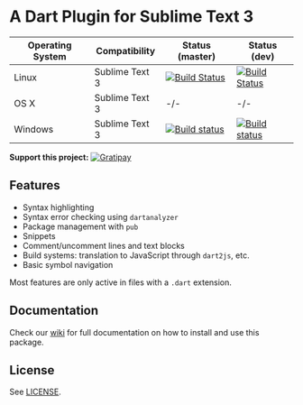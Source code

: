 # A Dart Plugin for Sublime Text 3

Operating System   | Compatibility | Status (master) | Status (dev)
------------------ | ------------- | --------------- | ------------
Linux | Sublime Text 3 | [![Build Status](https://travis-ci.org/guillermooo/dart-sublime-bundle.svg?branch=master)](https://travis-ci.org/dart-lang/dart-sublime-bundle) | [![Build Status](https://travis-ci.org/guillermooo/dart-sublime-bundle.svg?branch=dev)](https://travis-ci.org/dart-lang/dart-sublime-bundle)
OS X | Sublime Text 3 | -/- | -/-
Windows | Sublime Text 3 | [![Build status](https://ci.appveyor.com/api/projects/status/a54udvh1c2c2xah1/branch/master?svg=true)](https://ci.appveyor.com/project/guillermooo/dart-sublime-bundle/branch/master) | [![Build status](https://ci.appveyor.com/api/projects/status/a54udvh1c2c2xah1/branch/dev?svg=true)](https://ci.appveyor.com/project/guillermooo/dart-sublime-bundle/branch/dev)

**Support this project:** [![Gratipay](http://img.shields.io/gratipay/guillermooo.svg)](https://gratipay.com/guillermooo/)


## Features

* Syntax highlighting
* Syntax error checking using `dartanalyzer`
* Package management with `pub`
* Snippets
* Comment/uncomment lines and text blocks
* Build systems: translation to JavaScript through `dart2js`, etc.
* Basic symbol navigation

Most features are only active in files with a `.dart` extension.


## Documentation

Check our [wiki][docs] for full documentation on how to install and use this
package.


## License

See [LICENSE](LICENSE).


[1]: http://news.dartlang.org/2013/02/using-dart-with-sublime-text.html
[docs]: https://github.com/dart-lang/dart-sublime-bundle/wiki
[2]: http://www.dartlang.org/editor
[3]: http://news.dartlang.org/2012/08/dart-plugin-for-eclipse-is-ready-for.html
[4]: http://plugins.intellij.net/plugin/?id=6351
